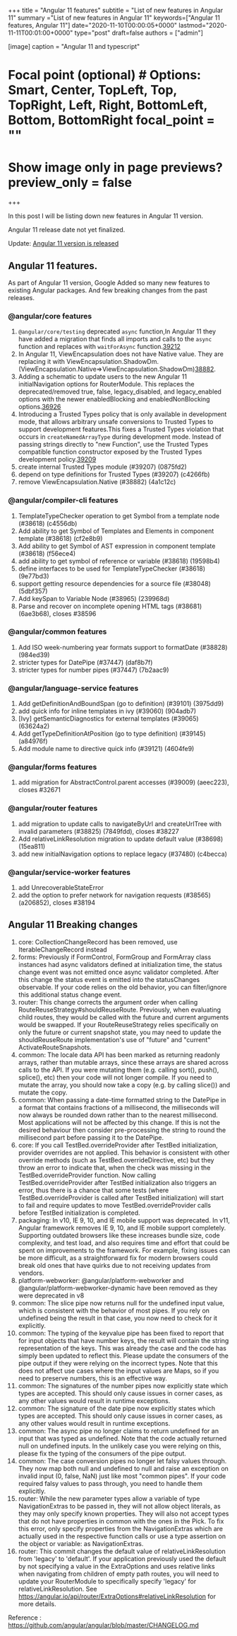 +++ title = "Angular 11 features" subtitle = "List of new features in Angular 11" summary ="List of new features in Angular 11" keywords=["Angular 11 features, Angular 11"] date="2020-11-10T00:00:05+0000" lastmod="2020-11-11T00:01:00+0000" type="post" draft=false authors = ["admin"]

[image] caption = "Angular 11 and typescript"

  # Focal point (optional) # Options: Smart, Center, TopLeft, Top, TopRight, Left, Right, BottomLeft, Bottom, BottomRight focal_point = ""

  # Show image only in page previews? preview_only = false

+++

In this post I will be listing down new features in Angular 11 version.

Angular 11 release date not yet finalized.

Update: [Angular 11 version is released](https://www.angularjswiki.com/angular/angular-11-released/)

## Angular 11 features.

As part of Angular 11 version, Google Added so many new features to existing Angular packages. And few breaking changes from the past releases.

### @angular/core features


1. `@angular/core/testing` deprecated `async` function,In Angular 11 they have added a migration that finds all imports and calls to the `async` function and replaces with `waitForAsync` function.[39212](https://github.com/angular/angular/pull/39212)
2. In Angular 11, ViewEncapsulation does not have Native value. They are replacing it with  ViewEncapsulation.ShadowDm. (ViewEncapsulation.Native=>ViewEncapsulation.ShadowDm)[38882](https://github.com/angular/angular/pull/38882).
3. Adding a schematic to update users to the new Angular 11 initialNavigation options for RouterModule. This replaces the deprecated/removed true, false, legacy_disabled, and legacy_enabled options with the newer enabledBlocking and enabledNonBlocking options.[36926](https://github.com/angular/angular/pull/36926)
4. Introducing a Trusted Types policy that is only available in development mode, that allows arbitrary unsafe conversions to Trusted Types to support development features.This fixes a Trusted Types violation that occurs in `createNamedArrayType` during development mode. Instead of passing strings directly to "new Function", use the Trusted Types compatible function constructor exposed by the Trusted Types development policy.[39209](https://github.com/angular/angular/pull/39209)
5. create internal Trusted Types module (#39207) (0875fd2)
6. depend on type definitions for Trusted Types (#39207) (c4266fb)
7. remove ViewEncapsulation.Native (#38882) (4a1c12c)

### @angular/compiler-cli features

1. TemplateTypeChecker operation to get Symbol from a template node (#38618) (c4556db)
2. Add ability to get Symbol of Templates and Elements in component template (#38618) (cf2e8b9)
3. Add ability to get Symbol of AST expression in component template (#38618) (f56ece4)
4. add ability to get symbol of reference or variable (#38618) (19598b4)
5. define interfaces to be used for TemplateTypeChecker (#38618) (9e77bd3)
6. support getting resource dependencies for a source file (#38048) (5dbf357)
7. Add keySpan to Variable Node (#38965) (239968d)
8. Parse and recover on incomplete opening HTML tags (#38681) (6ae3b68), closes #38596


### @angular/common features

1. Add ISO week-numbering year formats support to formatDate (#38828) (984ed39)
2. stricter types for DatePipe (#37447) (daf8b7f)
3. stricter types for number pipes (#37447) (7b2aac9)

### @angular/language-service features

1. Add getDefinitionAndBoundSpan (go to definition) (#39101) (3975dd9)
2. add quick info for inline templates in ivy (#39060) (904adb7)
3. [Ivy] getSemanticDiagnostics for external templates (#39065) (63624a2)
4. Add getTypeDefinitionAtPosition (go to type definition) (#39145) (a84976f)
5. Add module name to directive quick info (#39121) (4604fe9)

### @angular/forms features

1. add migration for AbstractControl.parent accesses (#39009) (aeec223), closes #32671

### @angular/router features

1. add migration to update calls to navigateByUrl and createUrlTree with invalid parameters (#38825) (7849fdd), closes #38227
2. Add relativeLinkResolution migration to update default value (#38698) (15ea811)
3. add new initialNavigation options to replace legacy (#37480) (c4becca)

### @angular/service-worker features

1. add UnrecoverableStateError
2. add the option to prefer network for navigation requests (#38565) (a206852), closes #38194


## Angular 11 Breaking changes

1. core: CollectionChangeRecord has been removed, use IterableChangeRecord instead
2. forms: Previously if FormControl, FormGroup and FormArray class instances had async validators defined at initialization time, the status change event was not emitted once async validator completed. After this change the status event is emitted into the statusChanges observable. If your code relies on the old behavior, you can filter/ignore this additional status change event.
3. router: This change corrects the argument order when calling RouteReuseStrategy#shouldReuseRoute. Previously, when evaluating child routes, they would be called with the future and current arguments would be swapped. If your RouteReuseStrategy relies specifically on only the future or current snapshot state, you may need to update the shouldReuseRoute implementation's use of "future" and "current" ActivateRouteSnapshots.
4. common: The locale data API has been marked as returning readonly arrays, rather than mutable arrays, since these arrays are shared across calls to the API. If you were mutating them (e.g. calling sort(), push(), splice(), etc) then your code will not longer compile. If you need to mutate the array, you should now take a copy (e.g. by calling slice()) and mutate the copy.
5. common: When passing a date-time formatted string to the DatePipe in a format that contains fractions of a millisecond, the milliseconds will now always be rounded down rather than to the nearest millisecond. Most applications will not be affected by this change. If this is not the desired behaviour then consider pre-processing the string to round the millisecond part before passing it to the DatePipe.
6. core: If you call TestBed.overrideProvider after TestBed initialization, provider overrides are not applied. This behavior is consistent with other override methods (such as TestBed.overrideDirective, etc) but they throw an error to indicate that, when the check was missing in the TestBed.overrideProvider function. Now calling TestBed.overrideProvider after TestBed initialization also triggers an error, thus there is a chance that some tests (where TestBed.overrideProvider is called after TestBed initialization) will start to fail and require updates to move TestBed.overrideProvider calls before TestBed initialization is completed.
7. packaging: In v10, IE 9, 10, and IE mobile support was deprecated. In v11, Angular framework removes IE 9, 10, and IE mobile support completely. Supporting outdated browsers like these increases bundle size, code complexity, and test load, and also requires time and effort that could be spent on improvements to the framework. For example, fixing issues can be more difficult, as a straightforward fix for modern browsers could break old ones that have quirks due to not receiving updates from vendors.
8. platform-webworker: @angular/platform-webworker and @angular/platform-webworker-dynamic have been removed as they were deprecated in v8
9. common: The slice pipe now returns null for the undefined input value, which is consistent with the behavior of most pipes. If you rely on undefined being the result in that case, you now need to check for it explicitly.
10. common: The typing of the keyvalue pipe has been fixed to report that for input objects that have number keys, the result will contain the string representation of the keys. This was already the case and the code has simply been updated to reflect this. Please update the consumers of the pipe output if they were relying on the incorrect types. Note that this does not affect use cases where the input values are Maps, so if you need to preserve numbers, this is an effective way.
11. common: The signatures of the number pipes now explicitly state which types are accepted. This should only cause issues in corner cases, as any other values would result in runtime exceptions.
12. common: The signature of the date pipe now explicitly states which types are accepted. This should only cause issues in corner cases, as any other values would result in runtime exceptions.
13. common: The async pipe no longer claims to return undefined for an input that was typed as undefined. Note that the code actually returned null on undefined inputs. In the unlikely case you were relying on this, please fix the typing of the consumers of the pipe output.
14. common: The case conversion pipes no longer let falsy values through. They now map both null and undefined to null and raise an exception on invalid input (0, false, NaN) just like most "common pipes". If your code required falsy values to pass through, you need to handle them explicitly.
15. router: While the new parameter types allow a variable of type NavigationExtras to be passed in, they will not allow object literals, as they may only specify known properties. They will also not accept types that do not have properties in common with the ones in the Pick. To fix this error, only specify properties from the NavigationExtras which are actually used in the respective function calls or use a type assertion on the object or variable: as NavigationExtras.
16. router: This commit changes the default value of relativeLinkResolution from 'legacy' to 'default'. If your application previously used the default by not specifying a value in the ExtraOptions and uses relative links when navigating from children of empty path routes, you will need to update your RouterModule to specifically specify 'legacy' for relativeLinkResolution. See https://angular.io/api/router/ExtraOptions#relativeLinkResolution for more details.

Reference : https://github.com/angular/angular/blob/master/CHANGELOG.md